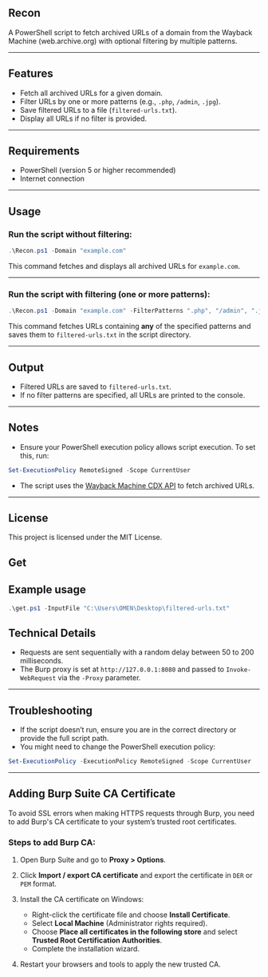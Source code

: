 ## Recon
A PowerShell script to fetch archived URLs of a domain from the Wayback Machine (web.archive.org) with optional filtering by multiple patterns.

---

## Features

* Fetch all archived URLs for a given domain.
* Filter URLs by one or more patterns (e.g., `.php`, `/admin`, `.jpg`).
* Save filtered URLs to a file (`filtered-urls.txt`).
* Display all URLs if no filter is provided.

---

## Requirements

* PowerShell (version 5 or higher recommended)
* Internet connection

---

## Usage

### Run the script without filtering:

```powershell
.\Recon.ps1 -Domain "example.com"
```

This command fetches and displays all archived URLs for `example.com`.

---

### Run the script with filtering (one or more patterns):

```powershell
.\Recon.ps1 -Domain "example.com" -FilterPatterns ".php", "/admin", ".jpg"
```

This command fetches URLs containing **any** of the specified patterns and saves them to `filtered-urls.txt` in the script directory.

---

## Output

* Filtered URLs are saved to `filtered-urls.txt`.
* If no filter patterns are specified, all URLs are printed to the console.

---

## Notes

* Ensure your PowerShell execution policy allows script execution. To set this, run:

```powershell
Set-ExecutionPolicy RemoteSigned -Scope CurrentUser
```

* The script uses the [Wayback Machine CDX API](https://archive.org/help/wayback_api.php) to fetch archived URLs.

---

## License


This project is licensed under the MIT License.


## Get

## Example usage

```powershell
.\get.ps1 -InputFile "C:\Users\OMEN\Desktop\filtered-urls.txt"
```

## Technical Details

* Requests are sent sequentially with a random delay between 50 to 200 milliseconds.
* The Burp proxy is set at `http://127.0.0.1:8080` and passed to `Invoke-WebRequest` via the `-Proxy` parameter.

---

## Troubleshooting

* If the script doesn’t run, ensure you are in the correct directory or provide the full script path.
* You might need to change the PowerShell execution policy:

```powershell
Set-ExecutionPolicy -ExecutionPolicy RemoteSigned -Scope CurrentUser
```

---

## Adding Burp Suite CA Certificate

To avoid SSL errors when making HTTPS requests through Burp, you need to add Burp's CA certificate to your system’s trusted root certificates.

### Steps to add Burp CA:

1. Open Burp Suite and go to **Proxy > Options**.

2. Click **Import / export CA certificate** and export the certificate in `DER` or `PEM` format.

3. Install the CA certificate on Windows:

   * Right-click the certificate file and choose **Install Certificate**.
   * Select **Local Machine** (Administrator rights required).
   * Choose **Place all certificates in the following store** and select **Trusted Root Certification Authorities**.
   * Complete the installation wizard.

4. Restart your browsers and tools to apply the new trusted CA.
